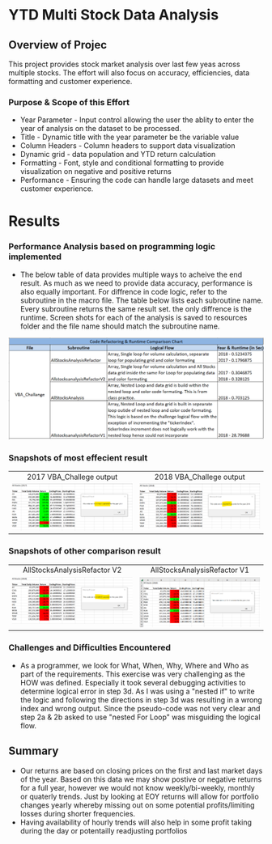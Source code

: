 # YTD Multi Stock Data Analysis 
## Overview of Projec
This project provides stock market analysis over last few yeas across multiple stocks. The effort will also focus on accuracy, efficiencies, data formatting and customer experience.  

### Purpose & Scope of this Effort
* Year Parameter - Input control allowing the user the ablity to enter the year of analysis on the dataset to be processed.
* Title - Dynamic title with the year parameter be the variable value
* Column Headers - Column headers to support data visualization
* Dynamic grid - data population and YTD return calculation
* Formatting - Font, style and conditional formatting to provide visualization on negative and positive returns
* Performance - Ensuring the code can handle large datasets and meet customer experience.

# Results
### Performance Analysis based on programming logic implemented
* The below table of data provides multiple ways to acheive the end result. As much as we need to provide data accuracy, performance is also equally important. For diffrence in code logic, refer to the subroutine in the macro file. The table below lists each subroutine name. Every subroutine returns the same result set. the only diffrence is the runtime. Screen shots for each of the analysis is saved to resources folder and the file name should match the subroutine name.

<!--![RunTime Comparison Report](/Resources/RuntimeComparisonTable.png) -->

<img src=/Resources/RuntimeComparisonTable.png alt="Runtime Analysis Report"/>
 
### Snapshots of most effecient result 

 <table>
 <tr>   
    <td align="center" font="bold"> 2017 VBA_Challege output </td>
    <td align="center"> 2018 VBA_Challege output</td>
  </tr> 
  <tr>   
    <td valign="top"> <img src="/Resources/2017%20AllstocksAnalysisRefactor.png" width="500" /> </td>
    <td valign="top"> <img src="/Resources/2018%20AllstocksAnalysisRefactor.png" width="500" /> </td>
  </tr>     
</Table> 

### Snapshots of other comparison result

<table>
 <tr>   
    <td align="center"> AllStocksAnalysisRefactor V2 </td>
    <td align="center"> AllStocksAnalysisRefactor V1 </td>
  </tr> 
  <tr>   
    <td valign="top"> <img src="/Resources/2018AllStocksAnalysisRefactorV2.png" width="500" /> </td>
    <td valign="top"> <img src="/Resources/2018AllStocksAnalysisRefactorV1.png" width="500"  width="500" /> </td>
  </tr>     
</Table> 
                                                                                                                                                                         
### Challenges and Difficulties Encountered
* As a programmer, we look for  What, When, Why, Where and Who as part of the requirements. This exercise was very challenging as the HOW was defined. Especially it took  several debugging activities to determine logical error in step 3d. As I was using a "nested if" to write the logic and following the directions in step 3d was resulting in a wrong index and wrong output. Since the pseudo-code was not very clear and step 2a & 2b asked to use "nested For Loop" was misguiding the logical flow.   

## Summary
  - Our returns are based on closing prices on the first and last market days of the year. Based on this data we may show postive or negative returns for a full year, however we would not know weekly/bi-weekly, monthly or quaterly trends. Just by looking at EOY returns will allow for portfolio changes yearly whereby missing out on some potential profits/limiting losses during shorter frequencies.
  - Having availability of hourly trends will also help in some profit taking during the day or potentailly readjusting portfolios
  
